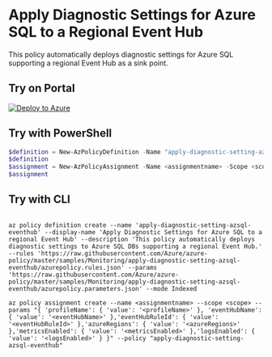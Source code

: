 # Apply Diagnostic Settings for Azure SQL to a Regional Event Hub

This policy automatically deploys diagnostic settings for Azure SQL supporting a regional Event Hub as a sink point.

## Try on Portal

[![Deploy to Azure](https://aka.ms/deploytoazurebutton)](https://portal.azure.com/#blade/Microsoft_Azure_Policy/CreatePolicyDefinitionBlade/uri/https%3A%2F%2Fraw.githubusercontent.com%2FAzure%2Fazure-policy%2Fmaster%2Fsamples%2FMonitoring%2Fapply-diagnostic-setting-azsql-eventhub%2Fazurepolicy.json)

## Try with PowerShell

````powershell
$definition = New-AzPolicyDefinition -Name "apply-diagnostic-setting-azsql-eventhub" -DisplayName "Apply Diagnostic Settings for Azure SQL to a Regional Event Hub" -description "This policy automatically deploys diagnostic settings for Azure SQL to point to a regional Event Hub." -Policy 'https://raw.githubusercontent.com/Azure/azure-policy/master/samples/Monitoring/apply-diagnostic-setting-azsql-eventhub/azurepolicy.rules.json' -Parameter 'https://raw.githubusercontent.com/Azure/azure-policy/master/samples/Monitoring/apply-diagnostic-setting-azsql-eventhub/azurepolicy.parameters.json' -Mode Indexed
$definition
$assignment = New-AzPolicyAssignment -Name <assignmentname> -Scope <scope> -profileName <profileName> -eventHubName <eventHubName> -eventHubRuleId <eventHubRuleId> -azureRegions <azureRegions> -metricsEnabled <metricsEnabled> -logsEnabled <logsEnabled> -PolicyDefinition $definition
$assignment 
````

## Try with CLI

````cli

az policy definition create --name 'apply-diagnostic-setting-azsql-eventhub' --display-name 'Apply Diagnostic Settings for Azure SQL to a regional Event Hub' --description 'This policy automatically deploys diagnostic settings to Azure SQL DBs supporting a regional Event Hub.' --rules 'https://raw.githubusercontent.com/Azure/azure-policy/master/samples/Monitoring/apply-diagnostic-setting-azsql-eventhub/azurepolicy.rules.json' --params 'https://raw.githubusercontent.com/Azure/azure-policy/master/samples/Monitoring/apply-diagnostic-setting-azsql-eventhub/azurepolicy.parameters.json' --mode Indexed

az policy assignment create --name <assignmentname> --scope <scope> --params "{ 'profileName': { 'value': '<profileName>' }, 'eventHubName': { 'value': '<eventHubName>' },'eventHubRuleId': { 'value': '<eventHubRuleId>' },'azureRegions': { 'value': '<azureRegions>' },'metricsEnabled': { 'value': '<metricsEnabled>' },'logsEnabled': { 'value': '<logsEnabled>' } }" --policy "apply-diagnostic-setting-azsql-eventhub"

````
